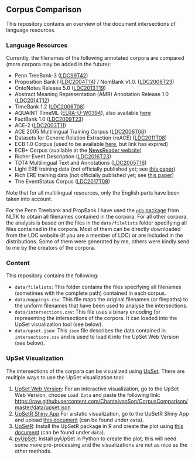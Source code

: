 ## Corpus Comparison

This repository contains an overview of the document intersections of language resources.

### Language Resources

Currently, the filenames of the following annotated corpora are compared (more corpora may be added in the future):

- Penn TreeBank-3 ([LDC99T42](https://catalog.ldc.upenn.edu/LDC99T42))
- Proposition Bank I ([LDC2004T14](https://catalog.ldc.upenn.edu/LDC2004T14)) / NomBank v1.0. ([LDC2008T23](https://catalog.ldc.upenn.edu/LDC2008T23))
- OntoNotes Release 5.0 ([LDC2013T19](https://catalog.ldc.upenn.edu/LDC2013T19))
- Abstract Meaning Representation (AMR) Annotation Release 1.0 ([LDC2014T12](https://catalog.ldc.upenn.edu/LDC2014T12))
- TimeBank 1.2 ([LDC2006T08](https://catalog.ldc.upenn.edu/LDC2006T08))
- AQUAINT TimeML ([ELRA-U-W0394](http://universal.elra.info/product_info.php?cPath=42_43&products_id=2333)), also available [here](https://github.com/cnorthwood/ternip/tree/master/sample_data/aquaint_timeml_1.0)
- FactBank 1.0 ([LDC2009T23](https://catalog.ldc.upenn.edu/LDC2009T23))
- ACE-2 ([LDC2003T11](https://catalog.ldc.upenn.edu/LDC2003T11))
- ACE 2005 Multilingual Training Corpus ([LDC2006T06](https://catalog.ldc.upenn.edu/LDC2006T06))
- Datasets for Generic Relation Extraction (reACE) ([LDC2011T08](https://catalog.ldc.upenn.edu/LDC2011T08))
- ECB 1.0 Corpus (used to be available [here](http://faculty.washington.edu/bejan/data/ECB1.0.tar.gz), but link has expired)
- ECB+ Corpus (available at the [NewsReader website](http://www.newsreader-project.eu/results/data/the-ecb-corpus/))
- Richer Event Description ([LDC2016T23](https://catalog.ldc.upenn.edu/LDC2016T23))
- TDT4 Multilingual Text and Annotations ([LDC2005T16](https://catalog.ldc.upenn.edu/LDC2005T16))
- Light ERE training data (not officially published yet; see [this paper](http://www.aclweb.org/old_anthology/W/W15/W15-0812.pdf))
- Rich ERE training data (not officially published yet; see [this paper](http://www.aclweb.org/old_anthology/W/W15/W15-0812.pdf))
- The EventStatus Corpus ([LDC2017T09](https://catalog.ldc.upenn.edu/LDC2017T09))

Note that for all multilingual resources, only the English parts have been taken into account. 

For the Penn Treebank and PropBank I have used the [`ptb` package](http://www.nltk.org/howto/corpus.html) from NLTK to obtain all filenames contained in the corpora. For all other corpora, the analysis is based on the files in the `data/filelists` folder specifying all files contained in the corpora. Most of them can be directly downloaded from the LDC website (if you are a member of LDC) or are included in the distributions. Some of them were generated by me, others were kindly send to me by the creators of the corpora. 

### Content

This repository contains the following:

- `data/filelists`: This folder contains the files specifying all filenames (sometimes with the complete path) contained in each corpus. 
- `data/mappings.csv`: This file maps the original filenames (or filepaths) to the uniform filenames that have been used to analyse the intersections.
- `data/intersections.csv`: This file uses a binary encoding for representing the intersections of the corpora. It can loaded into the UpSet visualization tool (see below).
- `data/upset.json`: This `json` file describes the data contained in `intersections.csv` and is used to load it into the UpSet Web Version (see below).

### UpSet Visualization

The intersections of the corpora can be visualized using [UpSet](http://caleydo.org/tools/upset/). There are multiple ways to use the UpSet visualization tool:

1. [UpSet Web Version](http://vcg.github.io/upset):  For an interactive visualization, go to the UpSet Web Version, choose `Load Data` and paste the following link: https://raw.githubusercontent.com/ChantalvanSon/CorpusComparison/master/data/upset.json
2. [UpSetR Shiny App](https://gehlenborglab.shinyapps.io/upsetr/) For a static visualization, go to the UpSetR Shiny App and upload [this document](https://raw.githubusercontent.com/ChantalvanSon/CorpusComparison/master/data/intersections.csv) (can be found under `data`).
3. [UpSetR](https://github.com/hms-dbmi/UpSetR): Install the UpSetR package in R and create the plot using [this document](https://raw.githubusercontent.com/ChantalvanSon/CorpusComparison/master/data/intersections.csv) (can be found under `data`).
4. [pyUpSet](https://github.com/ImSoErgodic/py-upset): Install pyUpSet in Python to create the plot; this will need some more pre-processing and the visualizations are not as nice as the other methods.
